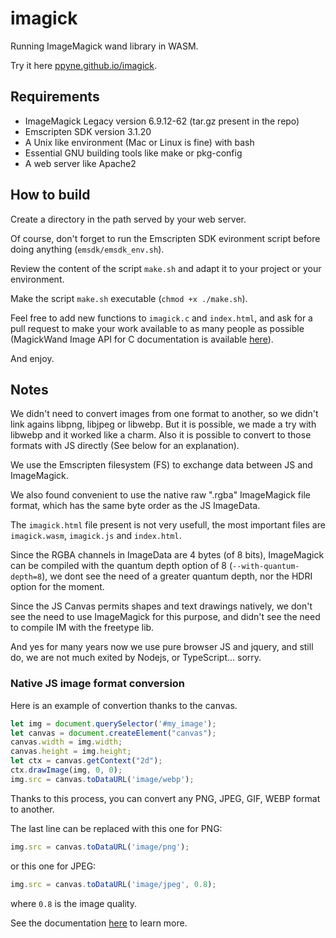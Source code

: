 # imagick

Running ImageMagick wand library in WASM.

Try it here [ppyne.github.io/imagick](https://ppyne.github.io/imagick/).

## Requirements

- ImageMagick Legacy version 6.9.12-62 (tar.gz present in the repo)
- Emscripten SDK version 3.1.20
- A Unix like environment (Mac or Linux is fine) with bash
- Essential GNU building tools like make or pkg-config
- A web server like Apache2

## How to build

Create a directory in the path served by your web server.

Of course, don't forget to run the Emscripten SDK evironment script before doing anything (`emsdk/emsdk_env.sh`).

Review the content of the script `make.sh` and adapt it to your project or your environment.

Make the script `make.sh` executable (`chmod +x ./make.sh`).

Feel free to add new functions to `imagick.c` and `index.html`, and ask for a pull request to make your work available to as many people as possible (MagickWand Image API for C documentation is available [here](https://legacy.imagemagick.org/script/magick-wand.php)).

And enjoy.

## Notes

We didn't need to convert images from one format to another, so we didn't link agains libpng, libjpeg or libwebp. But it is possible, we made a try with libwebp and it worked like a charm. Also it is possible to convert to those formats with JS directly (See below for an explanation).

We use the Emscripten filesystem (FS) to exchange data between JS and ImageMagick.

We also found convenient to use the native raw ".rgba" ImageMagick file format, which has the same byte order as the JS ImageData.

The `imagick.html` file present is not very usefull, the most important files are `imagick.wasm`, `imagick.js` and `index.html`.

Since the RGBA channels in ImageData are 4 bytes (of 8 bits), ImageMagick can be compiled with the quantum depth option of 8 (`--with-quantum-depth=8`), we dont see the need of a greater quantum depth, nor the HDRI option for the moment.

Since the JS Canvas permits shapes and text drawings natively, we don't see the need to use ImageMagick for this purpose, and didn't see the need to compile IM with the freetype lib.

And yes for many years now we use pure browser JS and jquery, and still do, we are not much exited by Nodejs, or TypeScript... sorry.

### Native JS image format conversion

Here is an example of convertion thanks to the canvas.

```javascript
let img = document.querySelector('#my_image');
let canvas = document.createElement("canvas");
canvas.width = img.width;
canvas.height = img.height;
let ctx = canvas.getContext("2d");
ctx.drawImage(img, 0, 0);
img.src = canvas.toDataURL('image/webp');
```

Thanks to this process, you can convert any PNG, JPEG, GIF, WEBP format to another.

The last line can be replaced with this one for PNG:

```javascript
img.src = canvas.toDataURL('image/png');
```

or this one for JPEG:

```javascript
img.src = canvas.toDataURL('image/jpeg', 0.8);
```

where `0.8` is the image quality.

See the documentation [here](https://developer.mozilla.org/en-US/docs/Web/API/HTMLCanvasElement/toDataURL) to learn more.